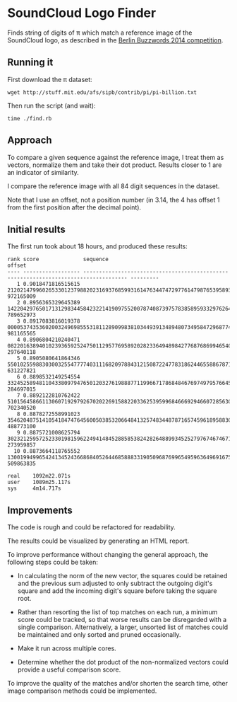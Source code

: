 # SoundCloud Logo Finder

Finds string of digits of π which match a reference image of the SoundCloud
logo, as described in the [Berlin Buzzwords 2014 competition](https://developers.soundcloud.com/blog/buzzwords-contest).

## Running it

First download the π dataset:

    wget http://stuff.mit.edu/afs/sipb/contrib/pi/pi-billion.txt

Then run the script (and wait):

    time ./find.rb

## Approach

To compare a given sequence against the reference image, I treat them as
vectors, normalize them and take their dot product. Results closer to 1
are an indicator of similarity.

I compare the reference image with all 84 digit sequences in the dataset.

Note that I use an offset, not a position number (in 3.14, the 4 has offset 1
from the first position after the decimal point).

## Initial results

The first run took about 18 hours, and produced these results:

    rank score              sequence                                                                             offset
    ---- ------------------ ------------------------------------------------------------------------------------ ---------
       1 0.9018471816515615 212021479960265330123798820231693768599316147634474729776147987653958935291919768971 972165009
       2 0.8956365329645389 142204297650171312983445842322141909755200787408739757838589593329762648444919386594 789652973
       3 0.8917083816019378 000053743536020032496985553181128909983810344939134894807349584729687746183109884672 981165565
       4 0.8906804210240471 082201638940102393659252475011295776958920282336494898427768768699465405437965994582 297640118
       5 0.8905080641864346 550102559883030032554777740311168209788431215087224778318624465588678712221754465965 631227821
       6 0.8898532149254554 332452589481104338097947650120327619888771199667178684846769749795766452942814660495 284697015
       7 0.8892122810762422 510156458661130607192979267020226915882203362539599684666929466072856307246449876945 702340520
       8 0.8878272558991023 354620487514105418474764560050385320664841325748344878716574596189588307694738854864 488773100
       9 0.8875721008625794 302321259572523301981596224941484528858538242826488993452527976746746718372576656991 273959857
      10 0.8873664118765552 130019949965424134524366868405264468588833190509687699654959636496916755646763968671 509863835

    real    1092m22.071s
    user    1089m25.117s
    sys     4m14.717s

## Improvements

The code is rough and could be refactored for readability.

The results could be visualized by generating an HTML report.

To improve performance without changing the general approach, the following
steps could be taken:

* In calculating the norm of the new vector, the squares could be retained and
  the previous sum adjusted to only subtract the outgoing digit's square and
  add the incoming digit's square before taking the square root.

* Rather than resorting the list of top matches on each run, a minimum score
  could be tracked, so that worse results can be disregarded with a single
  comparison. Alternatively, a larger, unsorted list of matches could be
  maintained and only sorted and pruned occasionally.

* Make it run across multiple cores.

* Determine whether the dot product of the non-normalized vectors could provide
  a useful comparison score.

To improve the quality of the matches and/or shorten the search time, other
image comparison methods could be implemented.

